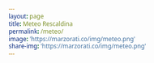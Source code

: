```yaml
---
layout: page
title: Meteo Rescaldina
permalink: /meteo/
image: 'https://marzorati.co/img/meteo.png'
share-img: 'https://marzorati.co/img/meteo.png'
---
```

<center>

<html lang="it">
<head>
    <meta charset="UTF-8">
    <meta name="viewport" content="width=device-width, initial-scale=1.0">
    <title>Previsioni Meteo Rescaldina</title>
    <link rel="stylesheet" href="https://cdnjs.cloudflare.com/ajax/libs/font-awesome/6.4.0/css/all.min.css">
    <style>
        * {
            margin: 0;
            padding: 0;
            box-sizing: border-box;
            font-family: 'Segoe UI', Tahoma, Geneva, Verdana, sans-serif;
        }
        
        body {
            background: #ffffff;
            padding: 15px;
        }
        
        .weather-cards {
            display: grid;
            grid-template-columns: repeat(auto-fit, minmax(180px, 1fr));
            gap: 20px;
            max-width: 1000px;
            margin: 0 auto;
        }
        
        .weather-card {
            background: #f8f9fa;
            border-radius: 15px;
            padding: 20px;
            text-align: center;
            box-shadow: 0 4px 8px rgba(0,0,0,0.08);
            border: 1px solid #e9ecef;
        }
        
        .day {
            font-size: 1.5rem;  /* Aumentato da 1.2rem */
            font-weight: 600;
            color: #495057;
            margin-bottom: 10px;
        }
        
        .date {
            font-size: 1.2rem;  /* Aumentato da 1rem */
            color: #868e96;
            margin-bottom: 15px;
        }
        
        .weather-icon {
            font-size: 3rem;    /* Aumentato da 2.4rem */
            margin-bottom: 15px;
            color: #4a6bdf;
        }
        
        .temp {
            font-size: 2.2rem;  /* Aumentato da 1.8rem */
            font-weight: bold;
            color: #212529;
            margin-bottom: 10px;
        }
        
        .temp span {
            opacity: 0.7;
            font-weight: normal;
            font-size: 1.8rem;  /* Dimensione separata per temp.min */
        }
        
        .description {
            font-size: 1.2rem;  /* Aumentato da 1rem */
            color: #495057;
            margin-bottom: 15px;
            text-transform: capitalize;
        }
        
        .details {
            font-size: 1.1rem;  /* Aumentato da 0.9rem */
            color: #868e96;
            display: flex;
            justify-content: space-around;
        }
        
        .details i {
            margin-right: 6px;
            color: #4a6bdf;
        }
        
        @media (max-width: 768px) {
            .weather-cards {
                grid-template-columns: repeat(2, 1fr);
                gap: 15px;
            }
            
            .weather-card {
                padding: 18px;
            }
            
            .day {
                font-size: 1.4rem;
            }
            
            .temp {
                font-size: 2rem;
            }
        }
        
        @media (max-width: 480px) {
            body {
                padding: 10px;
            }
            
            .weather-cards {
                gap: 12px;
            }
            
            .weather-card {
                padding: 15px;
            }
            
            .day {
                font-size: 1.3rem;
            }
            
            .date {
                font-size: 1.1rem;
            }
            
            .weather-icon {
                font-size: 2.8rem;
            }
            
            .temp {
                font-size: 1.8rem;
            }
            
            .temp span {
                font-size: 1.5rem;
            }
            
            .description {
                font-size: 1.1rem;
            }
            
            .details {
                font-size: 1rem;
            }
        }
    </style>
</head>
<body>
    <div class="weather-cards" id="weather-cards">
        <div style="text-align: center; grid-column: 1/-1; padding: 40px; font-size: 1.5rem;">
            <i class="fas fa-spinner fa-spin"></i> Caricamento...
        </div>
    </div>

    <script>
        // API Config
        const API_KEY = "ApnIbUcAvKoThDuZIgrogmWjOnZRSVHu";
        const LOCATION = "45.6206,8.9526";
        const DAYS = 6;
        
        async function fetchWeather() {
            const weatherContainer = document.getElementById("weather-cards");
            
            try {
                const response = await fetch(
                    `https://api.tomorrow.io/v4/weather/forecast?location=${LOCATION}&apikey=${API_KEY}&timesteps=daily&units=metric`
                );
                
                if (!response.ok) throw new Error("Errore nel caricamento dati");
                
                const data = await response.json();
                if (!data.timelines?.daily) throw new Error("Dati non disponibili");
                
                displayWeather(data.timelines.daily);
            } catch (error) {
                weatherContainer.innerHTML = `
                    <div style="grid-column: 1/-1; color: #dc3545; text-align: center; padding: 40px; font-size: 1.4rem;">
                        <i class="fas fa-exclamation-triangle"></i> ${error.message}
                    </div>
                `;
            }
        }
        
        function displayWeather(dailyData) {
            const weatherContainer = document.getElementById("weather-cards");
            weatherContainer.innerHTML = "";
            
            dailyData.slice(0, DAYS).forEach(day => {
                const date = new Date(day.time);
                const dayName = date.toLocaleDateString("it-IT", { weekday: "short" });
                const formattedDate = date.toLocaleDateString("it-IT", { day: "numeric", month: "short" });
                
                weatherContainer.innerHTML += `
                    <div class="weather-card">
                        <div class="day">${dayName}</div>
                        <div class="date">${formattedDate}</div>
                        <div class="weather-icon">${getWeatherIcon(day.values.weatherCode)}</div>
                        <div class="temp">${Math.round(day.values.temperatureMax)}° <span>${Math.round(day.values.temperatureMin)}°</span></div>
                        <div class="description">${getWeatherDescription(day.values.weatherCode)}</div>
                        <div class="details">
                            <div><i class="fas fa-tint"></i> ${Math.round(day.values.humidityAvg)}%</div>
                            <div><i class="fas fa-wind"></i> ${Math.round(day.values.windSpeedAvg)} km/h</div>
                        </div>
                    </div>
                `;
            });
        }
        
        function getWeatherIcon(weatherCode) {
            const icons = {
                1000: "☀️", 1100: "🌤", 1101: "⛅", 1102: "🌥",
                1001: "☁️", 2000: "🌫", 2100: "🌫", 4000: "🌧",
                4001: "🌧", 4200: "🌦", 4201: "🌧", 5000: "❄️",
                5001: "🌨", 5100: "❄️", 5101: "🌨", 6000: "🌧",
                6001: "🌧", 6200: "🌧", 6201: "🌧", 7000: "🌨",
                7101: "🌨", 7102: "🌨", 8000: "⛈"
            };
            return icons[weatherCode] || "🌤";
        }
        
        function getWeatherDescription(weatherCode) {
            const descriptions = {
                1000: "Sereno", 1100: "Sereno", 1101: "Nuv.sparse",
                1102: "Nuvoloso", 1001: "Coperto", 2000: "Nebbia",
                2100: "Foschia", 4000: "Pioviggine", 4001: "Pioggia",
                4200: "Pioggia", 4201: "Pioggia", 5000: "Neve",
                5001: "Neve", 5100: "Neve", 5101: "Neve",
                6000: "Gelata", 6001: "Gelata", 6200: "Gelata",
                6201: "Gelata", 7000: "Grandine", 7101: "Grandine",
                7102: "Grandine", 8000: "Temporale"
            };
            return descriptions[weatherCode] || "Variabile";
        }
        
        document.addEventListener("DOMContentLoaded", fetchWeather);
    </script>
</body>
</html>

</center>